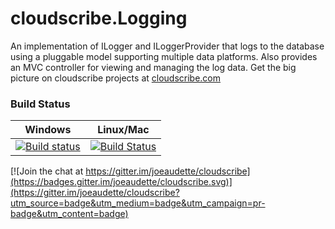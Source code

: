 # cloudscribe.Logging
An implementation of ILogger and ILoggerProvider that logs to the database using a pluggable model supporting multiple data platforms. Also provides an MVC controller for viewing and managing the log data. Get the big picture on cloudscribe projects at [cloudscribe.com](https://www.cloudscribe.com)

### Build Status

| Windows  | Linux/Mac |
| ------------- | ------------- |
| [![Build status](https://ci.appveyor.com/api/projects/status/vnrf5ppl73r64c7g/branch/master?svg=true)](https://ci.appveyor.com/project/joeaudette/cloudscribe-logging/branch/master)  | [![Build Status](https://travis-ci.org/joeaudette/cloudscribe.Logging.svg?branch=master)](https://travis-ci.org/joeaudette/cloudscribe.Logging)  |

[![Join the chat at https://gitter.im/joeaudette/cloudscribe](https://badges.gitter.im/joeaudette/cloudscribe.svg)](https://gitter.im/joeaudette/cloudscribe?utm_source=badge&utm_medium=badge&utm_campaign=pr-badge&utm_content=badge)
